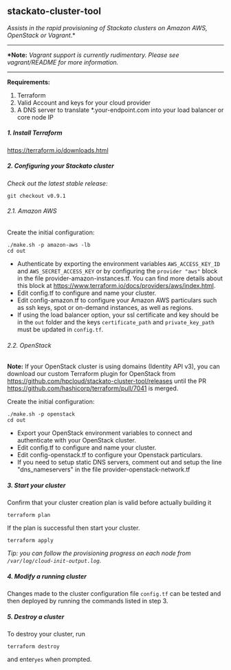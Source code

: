 ## stackato-cluster-tool
*Assists in the rapid provisioning of Stackato clusters on Amazon AWS, OpenStack or Vagrant*.*

---

**\*Note:** *Vagrant support is currently rudimentary. Please see vagrant/README for more information.*

---

**Requirements:**

1. Terraform
2. Valid Account and keys for your cloud provider
3. A DNS server to translate \*.your-endpoint.com into your load balancer or core node IP

##### 1. Install Terraform
https://terraform.io/downloads.html

##### 2. Configuring your Stackato cluster
_Check out the latest stable release:_

```
git checkout v0.9.1
```



###### 2.1. Amazon AWS
Create the initial configuration:
```
./make.sh -p amazon-aws -lb
cd out
```

- Authenticate by exporting the environment variables `AWS_ACCESS_KEY_ID` and `AWS_SECRET_ACCESS_KEY` or by configuring the `provider "aws"` block in the file provider-amazon-instances.tf. You can find more details about this block at https://www.terraform.io/docs/providers/aws/index.html.
- Edit config.tf to configure and name your cluster.
- Edit config-amazon.tf to configure your Amazon AWS particulars such as ssh keys, spot or on-demand instances, as well as regions.
- If using the load balancer option, your ssl certificate and key should be in the `out` folder and the keys `certificate_path` and `private_key_path` must be updated in `config.tf`.

###### 2.2. OpenStack
**Note:** If your OpenStack cluster is using domains (Identity API v3), you can download our custom Terraform plugin for OpenStack from https://github.com/hpcloud/stackato-cluster-tool/releases until the PR https://github.com/hashicorp/terraform/pull/7041 is merged.

Create the initial configuration:
```
./make.sh -p openstack
cd out
```

- Export your OpenStack environment variables to connect and authenticate with your OpenStack cluster.
- Edit config.tf to configure and name your cluster.
- Edit config-openstack.tf to configure your Openstack particulars.
- If you need to setup static DNS servers, comment out and setup the line "dns_nameservers" in the file provider-openstack-network.tf

##### 3. Start your cluster

Confirm that your cluster creation plan is valid before actually building it
```
terraform plan
```
If the plan is successful then start your cluster.
```
terraform apply
```

*Tip: you can follow the provisioning progress on each node from `/var/log/cloud-init-output.log`.*

##### 4. Modify a running cluster
Changes made to the cluster configuration file `config.tf` can be tested and then deployed by running the commands listed in step 3.

##### 5. Destroy a cluster
To destroy your cluster, run
```
terraform destroy
```
and enter`yes` when prompted.
